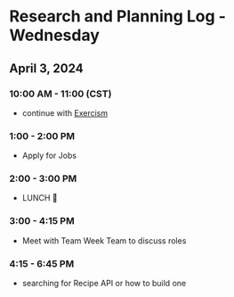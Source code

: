 # Research and Planning Log - Wednesday

## April 3, 2024

### 10:00 AM - 11:00 (CST)

- continue with [Exercism](https://exercism.org/tracks/javascript/exercises/poetry-club-door-policy)

### 1:00 - 2:00 PM

- Apply for Jobs

### 2:00 - 3:00 PM

- LUNCH 🍔

### 3:00 - 4:15 PM

- Meet with Team Week Team to discuss roles

### 4:15 - 6:45 PM

- searching for Recipe API or how to build one 
